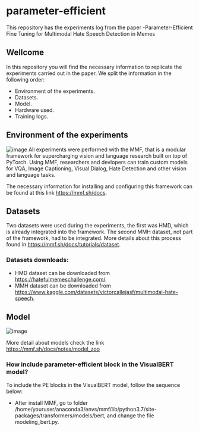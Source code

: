 # parameter-efficient
This repository has the experiments log from the paper -Parameter-Efficient Fine Tuning for Multimodal Hate Speech Detection in Memes
## Wellcome
In this repository you will find the necessary information to replicate the experiments carried out in the paper. We split the information in the following order:


*  Environment of the experiments.
*  Datasets.
*  Model.
*  Hardware used.
*  Training logs.

## Environment of the experiments


![image](https://user-images.githubusercontent.com/120152766/208425337-8a11f73b-413b-421c-b988-84dd44bad8e9.png)
All experiments were performed with the MMF, that is a modular framework for supercharging vision and language research built on top of PyTorch. Using MMF, researchers and devlopers can train custom models for VQA, Image Captioning, Visual Dialog, Hate Detection and other vision and language tasks.

The necessary information for installing and configuring this framework can be found at this link https://mmf.sh/docs.


## Datasets
Two datasets were used during the experiments, the first was HMD, which is already integrated into the framework. The second MMH dataset, not part of the framework, had to be integrated. More details about this process found in https://mmf.sh/docs/tutorials/dataset.

### Datasets downloads:

* HMD dataset can be downloaded from https://hatefulmemeschallenge.com/.
* MMH dataset can be downloaded from https://www.kaggle.com/datasets/victorcallejasf/multimodal-hate-speech.


## Model

![image](https://user-images.githubusercontent.com/120152766/208430966-1b6de459-18fc-404c-8eac-69573d250ca1.png)

More detail about models check the link https://mmf.sh/docs/notes/model_zoo


### How include parameter-efficient block in the VisualBERT model?
To include the PE blocks in the VisualBERT model, follow the sequence below:

* After install MMF, go to folder /home/youruser/anaconda3/envs/mmf/lib/python3.7/site-packages/transformers/models/bert, and change the file modeling_bert.py. 

